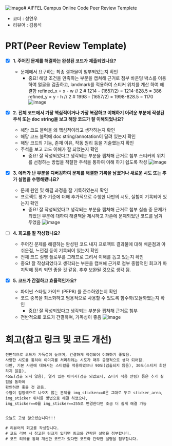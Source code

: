 ![image](https://github.com/user-attachments/assets/63347413-bbb3-4f23-bda8-6be306d1d1af)# AIFFEL Campus Online Code Peer Review Templete
- 코더 : 성연우
- 리뷰어 : 김용석


# PRT(Peer Review Template)
- [X]  **1. 주어진 문제를 해결하는 완성된 코드가 제출되었나요?**
    - 문제에서 요구하는 최종 결과물이 첨부되었는지 확인
        - 중요! 해당 조건을 만족하는 부분을 캡쳐해 근거로 첨부
   바운딩 박스를 이용하여 얼굴을 검출하고, landmark를 적용하여
    스티커 위치를 계산 하여 해결함
    refined_x = x - w // 2 # 1214 - (1657/2) = 1214-828.5 = 386
    refined_y = y - h // 2 # 1998 - (1657/2) = 1998-828.5 = 1170
    ![image](https://github.com/user-attachments/assets/b085b04a-f62c-40ef-be7d-097efa406a82)

    
- [X]  **2. 전체 코드에서 가장 핵심적이거나 가장 복잡하고 이해하기 어려운 부분에 작성된 
주석 또는 doc string을 보고 해당 코드가 잘 이해되었나요?**
    - 해당 코드 블럭을 왜 핵심적이라고 생각하는지 확인
    - 해당 코드 블럭에 doc string/annotation이 달려 있는지 확인
    - 해당 코드의 기능, 존재 이유, 작동 원리 등을 기술했는지 확인
    - 주석을 보고 코드 이해가 잘 되었는지 확인
        - 중요! 잘 작성되었다고 생각되는 부분을 캡쳐해 근거로 첨부
        스티커의 위치를 선정하는 방법을 적절한 주석을 통하여 이해 하기 쉽도록 작성
        ![image](https://github.com/user-attachments/assets/d2a16a4a-aa61-4727-8de4-6b862863555f)

        
- [X]  **3. 에러가 난 부분을 디버깅하여 문제를 해결한 기록을 남겼거나
새로운 시도 또는 추가 실험을 수행해봤나요?**
    - 문제 원인 및 해결 과정을 잘 기록하였는지 확인
    - 프로젝트 평가 기준에 더해 추가적으로 수행한 나만의 시도, 
    실험이 기록되어 있는지 확인
        - 중요! 잘 작성되었다고 생각되는 부분을 캡쳐해 근거로 첨부
    실습 중 문제가 되었던 부분에 대하여 해결책울 제시하고
    가존에 문제되었던 코드를 남겨 두었음
      ![image](https://github.com/user-attachments/assets/a921a380-526e-4a59-9ea3-f83cdeb505fb)

- [ ]  **4. 회고를 잘 작성했나요?**
    - 주어진 문제를 해결하는 완성된 코드 내지 프로젝트 결과물에 대해
    배운점과 아쉬운점, 느낀점 등이 기록되어 있는지 확인
    - 전체 코드 실행 플로우를 그래프로 그려서 이해를 돕고 있는지 확인
    - 중요! 잘 작성되었다고 생각되는 부분을 캡쳐해 근거로 첨부
        종합적인 회고가 마지막에 정리 되면 좋을 것 같음.
        추후 보완될 것으로 생각 됨. 
- [X]  **5. 코드가 간결하고 효율적인가요?**
    - 파이썬 스타일 가이드 (PEP8) 를 준수하였는지 확인
    - 코드 중복을 최소화하고 범용적으로 사용할 수 있도록 함수화/모듈화했는지 확인
        - 중요! 잘 작성되었다고 생각되는 부분을 캡쳐해 근거로 첨부
    - 전반적으로 코드가 간결하며, 가독성이 좋음
    ![image](https://github.com/user-attachments/assets/7ec9f4bf-d29e-4dcc-9e8e-97caba686767)

# 회고(참고 링크 및 코드 개선)
```
전반적으로 코드가 가독성이 높으며, 간결하게 작성되어 이해하기 좋았음.
사양한 시도를 통하여 이미지를 처리하려는 시도가 매우 긍정적으로 생각 되어짐.
다만, 기본 사진에 대해서는 스티컬를 적용하였으나 90도(검출되지 않음), 30도(스티커 회전하지 않음),
45도(검출 되지 않음), 멀리 있는 이미지(검출 되었으나, 스티커 적용 안됨) 등은 추가 실험을 통하여
확인하면 좋을 것 같음.
수염이 검정색으로 나오지 않는 문제를 img_sticker==0은 그대로 두고 sticker_area, img_sticker 위치를 방법으로 해결 하였으나,
img_sticker==0를 img_sticker==255로 변경한다면 조금 더 쉽게 해결 가능


오늘도 고생 많으셨습니다!!!

# 리뷰어의 회고를 작성합니다.
# 코드 리뷰 시 참고한 링크가 있다면 링크와 간략한 설명을 첨부합니다.
# 코드 리뷰를 통해 개선한 코드가 있다면 코드와 간략한 설명을 첨부합니다.
```
